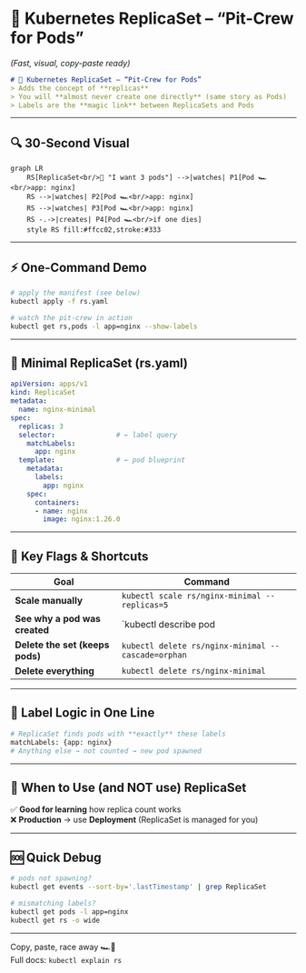  # 🏁 Kubernetes ReplicaSet – “Pit-Crew for Pods”  
*(Fast, visual, copy-paste ready)*

```markdown
# 🏁 Kubernetes ReplicaSet – “Pit-Crew for Pods”
> Adds the concept of **replicas**  
> You will **almost never create one directly** (same story as Pods)  
> Labels are the **magic link** between ReplicaSets and Pods
```

---

## 🔍 30-Second Visual

```mermaid
graph LR
    RS[ReplicaSet<br/>🏁 "I want 3 pods"] -->|watches| P1[Pod 🏎️<br/>app: nginx]
    RS -->|watches| P2[Pod 🏎️<br/>app: nginx]
    RS -->|watches| P3[Pod 🏎️<br/>app: nginx]
    RS -.->|creates| P4[Pod 🏎️<br/>if one dies]
    style RS fill:#ffcc02,stroke:#333
```

---

## ⚡ One-Command Demo
```bash
# apply the manifest (see below)
kubectl apply -f rs.yaml

# watch the pit-crew in action
kubectl get rs,pods -l app=nginx --show-labels
```

---

## 📄 Minimal ReplicaSet (rs.yaml)
```yaml
apiVersion: apps/v1
kind: ReplicaSet
metadata:
  name: nginx-minimal
spec:
  replicas: 3
  selector:               # ← label query
    matchLabels:
      app: nginx
  template:               # ← pod blueprint
    metadata:
      labels:
        app: nginx
    spec:
      containers:
      - name: nginx
        image: nginx:1.26.0
```

---

## 🎯 Key Flags & Shortcuts
| Goal | Command |
|------|---------|
| **Scale manually** | `kubectl scale rs/nginx-minimal --replicas=5` |
| **See why a pod was created** | `kubectl describe pod <name> | grep Controlled` |
| **Delete the set (keeps pods)** | `kubectl delete rs/nginx-minimal --cascade=orphan` |
| **Delete everything** | `kubectl delete rs/nginx-minimal` |

---

## 🧠 Label Logic in One Line
```bash
# ReplicaSet finds pods with **exactly** these labels
matchLabels: {app: nginx}
# Anything else → not counted → new pod spawned
```

---

## 🚦 When to Use (and NOT use) ReplicaSet
✅ **Good for learning** how replica count works  
❌ **Production** → use **Deployment** (ReplicaSet is managed for you)

---

## 🆘 Quick Debug
```bash
# pods not spawning?
kubectl get events --sort-by='.lastTimestamp' | grep ReplicaSet

# mismatching labels?
kubectl get pods -l app=nginx
kubectl get rs -o wide
```

---

Copy, paste, race away 🏎️💨  
Full docs: `kubectl explain rs`
```
